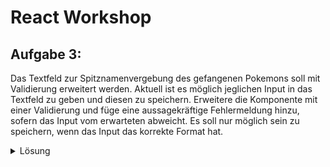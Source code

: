 
# React Workshop

## Aufgabe 3:

Das Textfeld zur Spitznamenvergebung des gefangenen Pokemons soll mit Validierung erweitert werden.
Aktuell ist es möglich jeglichen Input in das Textfeld zu geben und diesen zu speichern.
Erweitere die Komponente mit einer Validierung und füge eine aussagekräftige Fehlermeldung hinzu, sofern
das Input vom erwarteten abweicht. Es soll nur möglich sein zu speichern, wenn das Input das korrekte Format hat.

<details>
  <summary> Lösung </summary>

<p>

ControlledNicknameForm.tsx
```jsx
...
const [error, setError] = useState(false)
...
const handleChange= (event) =>{
    const value: String = event.target.value
    setState(value);
    setError(!/^([^0-9]*)$/g.test(value)) // Does not allow numbers
}

...
event.preventDefault()
if (!error) updateNickname(state)}
...
onChange={handleChange}
error={error}
helperText={error ? 'Es sind nur Buchstaben erlaubt' : ''}
```
</p>
</details>
